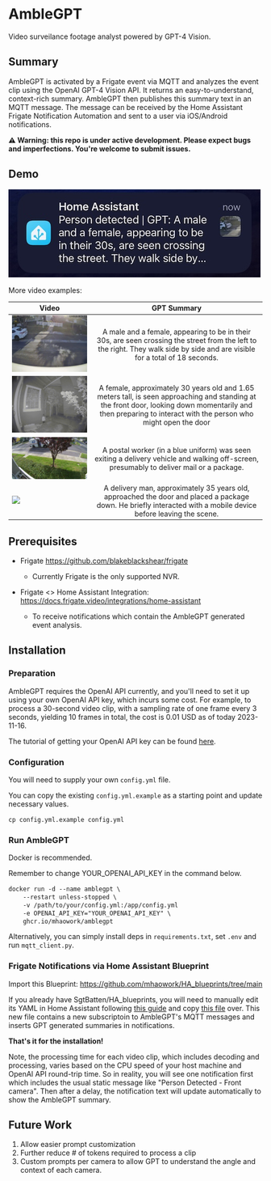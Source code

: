 # AmbleGPT

Video surveilance footage analyst powered by GPT-4 Vision.

## Summary

AmbleGPT is activated by a Frigate event via MQTT and analyzes the event clip using the OpenAI GPT-4 Vision API. It returns an easy-to-understand, context-rich summary. AmbleGPT then publishes this summary text in an MQTT message. The message can be received by the Home Assistant Frigate Notification Automation and sent to a user via iOS/Android notifications.

**⚠️ Warning: this repo is under active development. Please expect bugs and imperfections. You're welcome to submit issues.**


## Demo

![Notification: Two people crossing street](assets/notif_person_on_street.jpeg)


More video examples:

| Video        | GPT Summary    |       
| ------------- |:-------------:|
| ![](assets/two_persons_walking_street.gif)         | A male and a female, appearing to be in their 30s, are seen crossing the street from the left to the right. They walk side by side and are visible for a total of 18 seconds.|
| ![](assets/female_waiting_at_door_480p.gif)      | A female, approximately 30 years old and 1.65 meters tall, is seen approaching and standing at the front door, looking down momentarily and then preparing to interact with the person who might open the door |
| ![](assets/usps_delivery_480p.gif)      | A postal worker (in a blue uniform) was seen exiting a delivery vehicle and walking off-screen, presumably to deliver mail or a package. |
| ![](assets/ups_delivery.gif)      | A delivery man, approximately 35 years old, approached the door and placed a package down. He briefly interacted with a mobile device before leaving the scene. |

## Prerequisites 

* Frigate https://github.com/blakeblackshear/frigate
  * Currently Frigate is the only supported NVR. 
   
* Frigate <> Home Assistant Integration: https://docs.frigate.video/integrations/home-assistant
  * To receive notifications which contain the AmbleGPT generated event analysis.



## Installation

### Preparation

AmbleGPT requires the OpenAI API currently, and you'll need to set it up using your own OpenAI API key, which incurs some cost. For example, to process a 30-second video clip, with a sampling rate of one frame every 3 seconds, yielding 10 frames in total, the cost is 0.01 USD as of today 2023-11-16.

The tutorial of getting your OpenAI API key can be found [here](https://www.howtogeek.com/885918/how-to-get-an-openai-api-key/).


### Configuration
You will need to supply your own `config.yml` file.

You can copy the existing `config.yml.example` as a starting point and update necessary values.
```shell
cp config.yml.example config.yml
```

### Run AmbleGPT
Docker is recommended.

Remember to change YOUR_OPENAI_API_KEY in the command below.
```shell
docker run -d --name amblegpt \
    --restart unless-stopped \
    -v /path/to/your/config.yml:/app/config.yml
    -e OPENAI_API_KEY="YOUR_OPENAI_API_KEY" \
    ghcr.io/mhaowork/amblegpt
```

Alternatively, you can simply install deps in `requirements.txt`, set `.env` and run `mqtt_client.py`.



### Frigate Notifications via Home Assistant Blueprint

Import this Blueprint: https://github.com/mhaowork/HA_blueprints/tree/main

If you already have SgtBatten/HA_blueprints, you will need to manually edit its YAML in Home Assistant following [this guide](https://www.home-assistant.io/docs/automation/using_blueprints/#keeping-blueprints-up-to-date) and  copy [this file](https://github.com/mhaowork/HA_blueprints/blob/main/Frigate%20Camera%20Notifications/Stable) over. This new file contains a new subscriptoin to AmbleGPT's MQTT messages and inserts GPT generated summaries in notifications.


**That's it for the installation!**

Note, the processing time for each video clip, which includes decoding and processing, varies based on the CPU speed of your host machine and OpenAI API round-trip time. So in reality, you will see one notification first which includes the usual static message like "Person Detected - Front camera". Then after a delay, the notification text will update automatically to show the AmbleGPT summary.



## Future Work
1. Allow easier prompt customization
2. Further reduce # of tokens required to process a clip
3. Custom prompts per camera to allow GPT to understand the angle and context of each camera.
